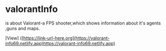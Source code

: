 # valorantInfo 
is about Valorant-a FPS shooter,which shows information about it's agents ,guns and maps. 

[View] ([https://link-url-here.org](https://valorant-info69.netlify.app)https://valorant-info69.netlify.app)
